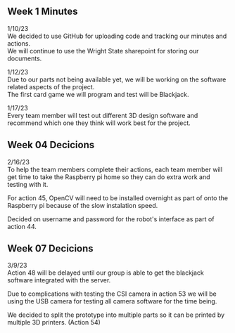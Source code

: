 ## Week 1 Minutes
1/10/23 <br />
We decided to use GitHub for uploading code and tracking our minutes and actions. <br />
We will continue to use the Wright State sharepoint for storing our documents. <br />

1/12/23 <br />
Due to our parts not being available yet, we will be working on the software related aspects of the project. <br />
The first card game we will program and test will be Blackjack. <br />

1/17/23 <br />
Every team member will test out different 3D design software and recommend which one they think will work best for the project. <br />

## Week 04 Decicions
2/16/23 <br />
To help the team members complete their actions, each team member will get time to take the Raspberry pi home so they can do extra work and testing with it. <br />

For action 45, OpenCV will need to be installed overnight as part of onto the Raspberry pi because of the slow instalation speed. <br />

Decided on username and password for the robot's interface as part of action 44. <br />

## Week 07 Decicions
3/9/23 <br />
Action 48 will be delayed until our group is able to get the blackjack software integrated with the server. <br />

Due to complications with testing the CSI camera in action 53 we will be using the USB camera for testing all camera software for the time being. <br />

We decided to split the prototype into multiple parts so it can be printed by multiple 3D printers. (Action 54) <br />
